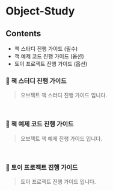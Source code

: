 # Object-Study

## Contents 
- 책 스터디 진행 가이드 (필수)
- 책 예제 코드 진행 가이드 (옵션)
- 토이 프로젝트 진행 가이드 (옵션)

### 🥚 책 스터디 진행 가이드
> 오브젝트 책 스터디 진행 가이드 입니다. 

<br />

### 🐣 책 예제 코드 진행 가이드 
> 오브젝트 책 예제 진행 가이드 입니다. 

<br />

### 🐥 토이 프로젝트 진행 가이드
> 토이 프로젝트 진행 가이드 입니다. 

<br />
